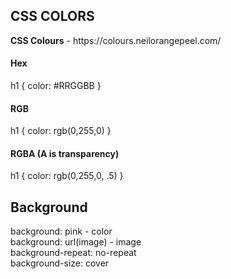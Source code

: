 <h2>CSS COLORS</h2>
<strong>CSS Colours</strong> - https://colours.neilorangepeel.com/
<br>
<h4>Hex</h3>
<p>
h1 {
  color: #RRGGBB
}
</p>
<h4>RGB</h3>
<p>
h1 {
  color: rgb(0,255,0)
}
</p>
<h4>RGBA (A is transparency)</h3>
<p>
h1 {
  color: rgb(0,255,0, .5)
}
</p>

<h2>Background</h2>
background: pink - color <br>
background: url(image) - image <br>
background-repeat: no-repeat <br>
background-size: cover <br>

